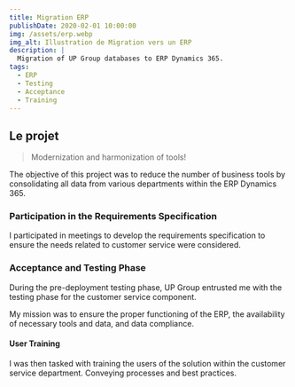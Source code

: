 ```yaml
---
title: Migration ERP
publishDate: 2020-02-01 10:00:00
img: /assets/erp.webp
img_alt: Illustration de Migration vers un ERP
description: |
  Migration of UP Group databases to ERP Dynamics 365.
tags:
  - ERP
  - Testing
  - Acceptance
  - Training
---
```


## Le projet

> Modernization and harmonization of tools!

The objective of this project was to reduce the number of business tools by consolidating all data from various departments within the ERP Dynamics 365.

### Participation in the Requirements Specification

I participated in meetings to develop the requirements specification to ensure the needs related to customer service were considered.

### Acceptance and Testing Phase

During the pre-deployment testing phase, UP Group entrusted me with the testing phase for the customer service component.

My mission was to ensure the proper functioning of the ERP, the availability of necessary tools and data, and data compliance. 

#### User Training

I was then tasked with training the users of the solution within the customer service department.
Conveying processes and best practices.